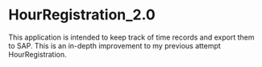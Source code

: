 # HourRegistration_2.0
This application is intended to keep track of time records and export them to SAP. This is an in-depth improvement to my previous attempt HourRegistration.
